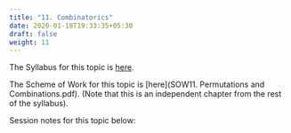 ```yaml
---
title: "11. Combinatorics"
date: 2020-01-18T19:33:35+05:30
draft: false
weight: 11
---
```


The Syllabus for this topic is [here](SYL11.png).

The Scheme of Work for this topic is [here](SOW11. Permutations and Combinations.pdf). (Note that this is an independent chapter from the rest of the syllabus).

Session notes for this topic below:
